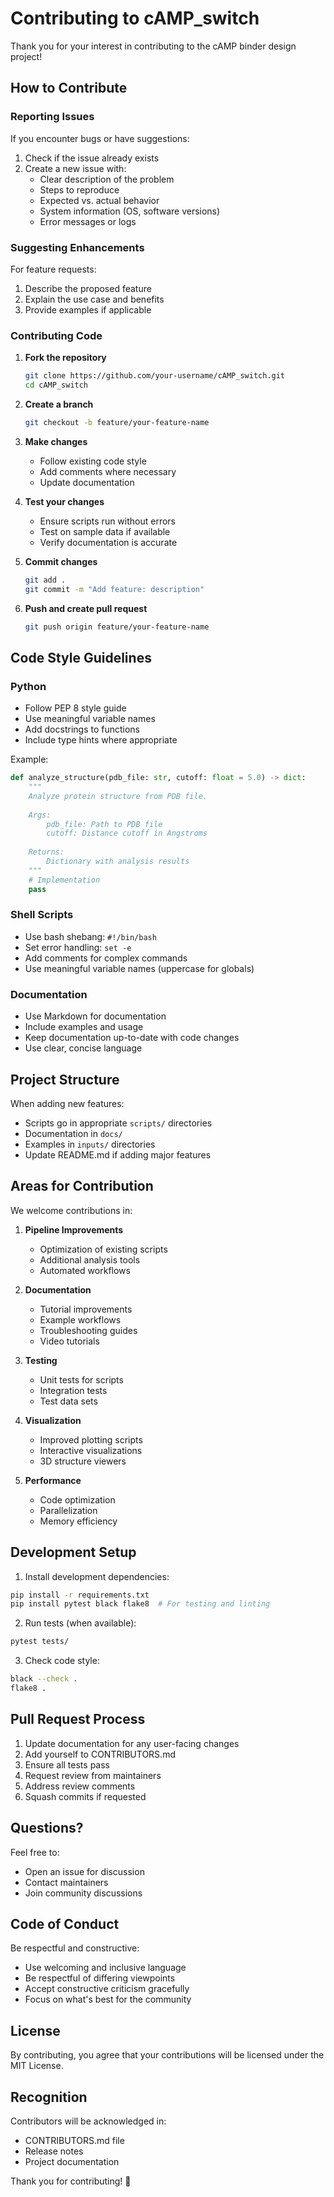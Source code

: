 # Contributing to cAMP_switch

Thank you for your interest in contributing to the cAMP binder design project!

## How to Contribute

### Reporting Issues

If you encounter bugs or have suggestions:
1. Check if the issue already exists
2. Create a new issue with:
   - Clear description of the problem
   - Steps to reproduce
   - Expected vs. actual behavior
   - System information (OS, software versions)
   - Error messages or logs

### Suggesting Enhancements

For feature requests:
1. Describe the proposed feature
2. Explain the use case and benefits
3. Provide examples if applicable

### Contributing Code

1. **Fork the repository**
   ```bash
   git clone https://github.com/your-username/cAMP_switch.git
   cd cAMP_switch
   ```

2. **Create a branch**
   ```bash
   git checkout -b feature/your-feature-name
   ```

3. **Make changes**
   - Follow existing code style
   - Add comments where necessary
   - Update documentation

4. **Test your changes**
   - Ensure scripts run without errors
   - Test on sample data if available
   - Verify documentation is accurate

5. **Commit changes**
   ```bash
   git add .
   git commit -m "Add feature: description"
   ```

6. **Push and create pull request**
   ```bash
   git push origin feature/your-feature-name
   ```

## Code Style Guidelines

### Python
- Follow PEP 8 style guide
- Use meaningful variable names
- Add docstrings to functions
- Include type hints where appropriate

Example:
```python
def analyze_structure(pdb_file: str, cutoff: float = 5.0) -> dict:
    """
    Analyze protein structure from PDB file.
    
    Args:
        pdb_file: Path to PDB file
        cutoff: Distance cutoff in Angstroms
    
    Returns:
        Dictionary with analysis results
    """
    # Implementation
    pass
```

### Shell Scripts
- Use bash shebang: `#!/bin/bash`
- Set error handling: `set -e`
- Add comments for complex commands
- Use meaningful variable names (uppercase for globals)

### Documentation
- Use Markdown for documentation
- Include examples and usage
- Keep documentation up-to-date with code changes
- Use clear, concise language

## Project Structure

When adding new features:
- Scripts go in appropriate `scripts/` directories
- Documentation in `docs/`
- Examples in `inputs/` directories
- Update README.md if adding major features

## Areas for Contribution

We welcome contributions in:

1. **Pipeline Improvements**
   - Optimization of existing scripts
   - Additional analysis tools
   - Automated workflows

2. **Documentation**
   - Tutorial improvements
   - Example workflows
   - Troubleshooting guides
   - Video tutorials

3. **Testing**
   - Unit tests for scripts
   - Integration tests
   - Test data sets

4. **Visualization**
   - Improved plotting scripts
   - Interactive visualizations
   - 3D structure viewers

5. **Performance**
   - Code optimization
   - Parallelization
   - Memory efficiency

## Development Setup

1. Install development dependencies:
```bash
pip install -r requirements.txt
pip install pytest black flake8  # For testing and linting
```

2. Run tests (when available):
```bash
pytest tests/
```

3. Check code style:
```bash
black --check .
flake8 .
```

## Pull Request Process

1. Update documentation for any user-facing changes
2. Add yourself to CONTRIBUTORS.md
3. Ensure all tests pass
4. Request review from maintainers
5. Address review comments
6. Squash commits if requested

## Questions?

Feel free to:
- Open an issue for discussion
- Contact maintainers
- Join community discussions

## Code of Conduct

Be respectful and constructive:
- Use welcoming and inclusive language
- Be respectful of differing viewpoints
- Accept constructive criticism gracefully
- Focus on what's best for the community

## License

By contributing, you agree that your contributions will be licensed under the MIT License.

## Recognition

Contributors will be acknowledged in:
- CONTRIBUTORS.md file
- Release notes
- Project documentation

Thank you for contributing! 🎉
